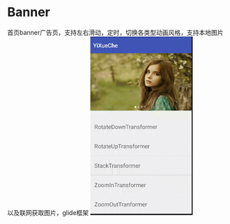 Banner
============
首页banner广告页，支持左右滑动，定时，切换各类型动画风格，支持本地图片以及联网获取图片，glide框架
<img src="https://github.com/lukebiubiubiu/Banner/blob/master/banner.gif"/>